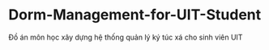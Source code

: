 # Dorm-Management-for-UIT-Student
Đồ án môn học xây dựng hệ thống quản lý ký túc xá cho sinh viên UIT
